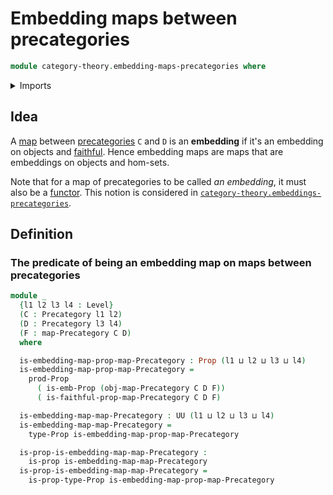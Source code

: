 # Embedding maps between precategories

```agda
module category-theory.embedding-maps-precategories where
```

<details><summary>Imports</summary>

```agda
open import category-theory.faithful-maps-precategories
open import category-theory.functors-precategories
open import category-theory.maps-precategories
open import category-theory.precategories

open import foundation.cartesian-product-types
open import foundation.dependent-pair-types
open import foundation.embeddings
open import foundation.equivalences
open import foundation.injective-maps
open import foundation.propositions
open import foundation.universe-levels
```

</details>

## Idea

A [map](category-theory.maps-precategories.md) between
[precategories](category-theory.precategories.md) `C` and `D` is an
**embedding** if it's an embedding on objects and
[faithful](category-theory.faithful-maps-precategories.md). Hence embedding maps
are maps that are embeddings on objects and hom-sets.

Note that for a map of precategories to be called _an embedding_, it must also
be a [functor](category-theory.functors-precategories.md). This notion is
considered in
[`category-theory.embeddings-precategories`](category-theory.embeddings-precategories.md).

## Definition

### The predicate of being an embedding map on maps between precategories

```agda
module _
  {l1 l2 l3 l4 : Level}
  (C : Precategory l1 l2)
  (D : Precategory l3 l4)
  (F : map-Precategory C D)
  where

  is-embedding-map-prop-map-Precategory : Prop (l1 ⊔ l2 ⊔ l3 ⊔ l4)
  is-embedding-map-prop-map-Precategory =
    prod-Prop
      ( is-emb-Prop (obj-map-Precategory C D F))
      ( is-faithful-prop-map-Precategory C D F)

  is-embedding-map-map-Precategory : UU (l1 ⊔ l2 ⊔ l3 ⊔ l4)
  is-embedding-map-map-Precategory =
    type-Prop is-embedding-map-prop-map-Precategory

  is-prop-is-embedding-map-map-Precategory :
    is-prop is-embedding-map-map-Precategory
  is-prop-is-embedding-map-map-Precategory =
    is-prop-type-Prop is-embedding-map-prop-map-Precategory
```
